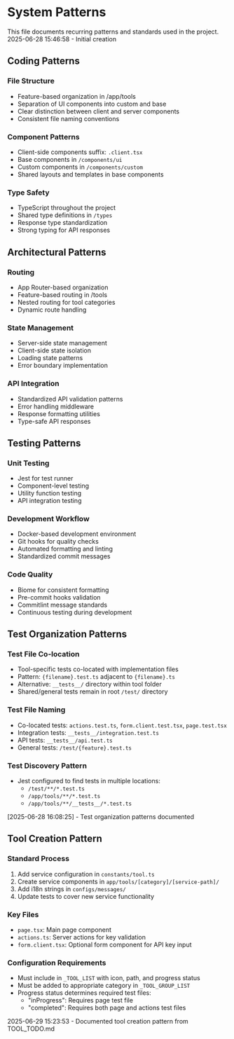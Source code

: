 # System Patterns

This file documents recurring patterns and standards used in the project.
2025-06-28 15:46:58 - Initial creation

## Coding Patterns

### File Structure
* Feature-based organization in /app/tools
* Separation of UI components into custom and base
* Clear distinction between client and server components
* Consistent file naming conventions

### Component Patterns
* Client-side components suffix: `.client.tsx`
* Base components in `/components/ui`
* Custom components in `/components/custom`
* Shared layouts and templates in base components

### Type Safety
* TypeScript throughout the project
* Shared type definitions in `/types`
* Response type standardization
* Strong typing for API responses

## Architectural Patterns

### Routing
* App Router-based organization
* Feature-based routing in /tools
* Nested routing for tool categories
* Dynamic route handling

### State Management
* Server-side state management
* Client-side state isolation
* Loading state patterns
* Error boundary implementation

### API Integration
* Standardized API validation patterns
* Error handling middleware
* Response formatting utilities
* Type-safe API responses

## Testing Patterns

### Unit Testing
* Jest for test runner
* Component-level testing
* Utility function testing
* API integration testing

### Development Workflow
* Docker-based development environment
* Git hooks for quality checks
* Automated formatting and linting
* Standardized commit messages

### Code Quality
* Biome for consistent formatting
* Pre-commit hooks validation
* Commitlint message standards
* Continuous testing during development

## Test Organization Patterns

### Test File Co-location
* Tool-specific tests co-located with implementation files
* Pattern: `{filename}.test.ts` adjacent to `{filename}.ts`
* Alternative: `__tests__/` directory within tool folder
* Shared/general tests remain in root `/test/` directory

### Test File Naming
* Co-located tests: `actions.test.ts`, `form.client.test.tsx`, `page.test.tsx`
* Integration tests: `__tests__/integration.test.ts`
* API tests: `__tests__/api.test.ts`
* General tests: `/test/{feature}.test.ts`

### Test Discovery Pattern
* Jest configured to find tests in multiple locations:
  - `/test/**/*.test.ts`
  - `/app/tools/**/*.test.ts`
  - `/app/tools/**/__tests__/*.test.ts`

[2025-06-28 16:08:25] - Test organization patterns documented
## Tool Creation Pattern

### Standard Process
1. Add service configuration in `constants/tool.ts`
2. Create service components in `app/tools/[category]/[service-path]/`
3. Add i18n strings in `configs/messages/`
4. Update tests to cover new service functionality

### Key Files
* `page.tsx`: Main page component
* `actions.ts`: Server actions for key validation
* `form.client.tsx`: Optional form component for API key input

### Configuration Requirements
* Must include in `_TOOL_LIST` with icon, path, and progress status
* Must be added to appropriate category in `_TOOL_GROUP_LIST`
* Progress status determines required test files:
  - "inProgress": Requires page test file
  - "completed": Requires both page and actions test files

2025-06-29 15:23:53 - Documented tool creation pattern from TOOL_TODO.md